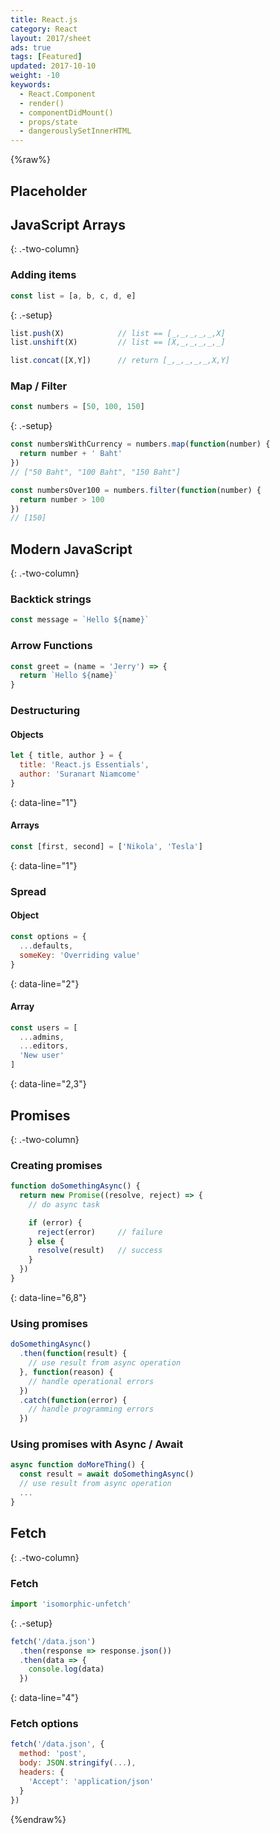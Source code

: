 ```yaml
---
title: React.js
category: React
layout: 2017/sheet
ads: true
tags: [Featured]
updated: 2017-10-10
weight: -10
keywords:
  - React.Component
  - render()
  - componentDidMount()
  - props/state
  - dangerouslySetInnerHTML
---
```


{%raw%}

## Placeholder

## JavaScript Arrays

{: .-two-column}

### Adding items

```js
const list = [a, b, c, d, e]
```
{: .-setup}

```js
list.push(X)            // list == [_,_,_,_,_,X]
list.unshift(X)         // list == [X,_,_,_,_,_]
```

```js
list.concat([X,Y])      // return [_,_,_,_,_,X,Y]
```

### Map / Filter

```js
const numbers = [50, 100, 150]
```
{: .-setup}

```js
const numbersWithCurrency = numbers.map(function(number) {
  return number + ' Baht'
})
// ["50 Baht", "100 Baht", "150 Baht"]
```

```js
const numbersOver100 = numbers.filter(function(number) {
  return number > 100
})
// [150]
```

## Modern JavaScript

{: .-two-column}

### Backtick strings

```js
const message = `Hello ${name}`
```

### Arrow Functions

```js
const greet = (name = 'Jerry') => {
  return `Hello ${name}`
}
```

### Destructuring

#### Objects

```js
let { title, author } = {
  title: 'React.js Essentials',
  author: 'Suranart Niamcome'
}
```
{: data-line="1"}

#### Arrays

```js
const [first, second] = ['Nikola', 'Tesla']
```
{: data-line="1"}

### Spread

#### Object
```js
const options = {
  ...defaults,
  someKey: 'Overriding value'
}
```
{: data-line="2"}

#### Array

```js
const users = [
  ...admins,
  ...editors,
  'New user'
]
```
{: data-line="2,3"}

## Promises

{: .-two-column}

### Creating promises

```js
function doSomethingAsync() {
  return new Promise((resolve, reject) => {
    // do async task

    if (error) {
      reject(error)     // failure
    } else {
      resolve(result)   // success
    }
  })
}
```
{: data-line="6,8"}

### Using promises

```js
doSomethingAsync()
  .then(function(result) { 
    // use result from async operation
  }, function(reason) { 
    // handle operational errors
  })
  .catch(function(error) { 
    // handle programming errors
  })
```

### Using promises with Async / Await

```js
async function doMoreThing() {
  const result = await doSomethingAsync()
  // use result from async operation
  ...
}
```

## Fetch

{: .-two-column}

### Fetch

```js
import 'isomorphic-unfetch'
```
{: .-setup}

```js
fetch('/data.json')
  .then(response => response.json())
  .then(data => {
    console.log(data)
  })
```
{: data-line="4"}

### Fetch options

```js
fetch('/data.json', {
  method: 'post',
  body: JSON.stringify(...),
  headers: {
    'Accept': 'application/json'
  }
})
```

{%endraw%}
